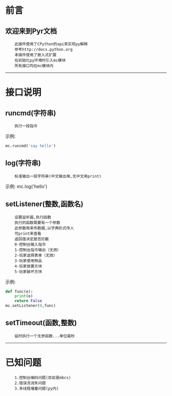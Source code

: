 # 前言
## 欢迎来到Pyr文档
		此插件使用了CPython的api来实现py解释
		参考http://docs.python.org
		本插件使用了嵌入式扩展
		在初始化py环境时引入mc模块
		所有接口均在mc模块内
***
# 接口说明
## runcmd(字符串)
		执行一段指令
示例:
```py
mc.runcmd('say hello')
```
## log(字符串)
		标准输出一段字符串(中文输出用,无中文用print)
示例:
mc.log('hello')

## setListener(整数,函数名)
		设置监听器,执行函数
		执行的函数需要有一个参数
		此参数用来传数据,以字典形式传人
		可print来查看
		返回值决定是否拦截
		0-控制台输入指令
		1-控制台指令输出（无效）
		2-玩家选择表单（无效）
		3-玩家使用物品
		4-玩家放置方块
		5-玩家破坏方块
示例:
```py
def func(e):
	print(e)
	return False
mc.setListener(0,func)
```
## setTimeout(函数,整数)
		延时执行一个无参函数...单位毫秒
***
# 已知问题
		1.控制台编码问题(目前是mbcs)
		2.错误流消失问题
		3.多线程堵塞问题(py内)